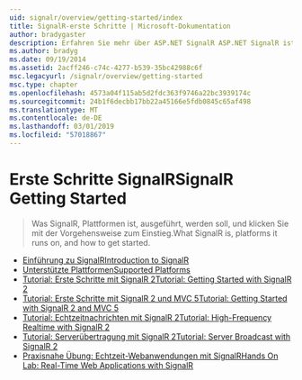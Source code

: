 ```yaml
---
uid: signalr/overview/getting-started/index
title: SignalR-erste Schritte | Microsoft-Dokumentation
author: bradygaster
description: Erfahren Sie mehr über ASP.NET SignalR ASP.NET SignalR ist eine neue Bibliothek für ASP.NET-Entwickler,, die Entwicklung von Echtzeit-Webfunktionen erleichtert. SignalR ermöglicht Bi...
ms.author: bradyg
ms.date: 09/19/2014
ms.assetid: 2acff246-c74c-4277-b539-35bc42988c6f
msc.legacyurl: /signalr/overview/getting-started
msc.type: chapter
ms.openlocfilehash: 4573a04f115ab5d2fdc363f9746a22bc3939174c
ms.sourcegitcommit: 24b1f6decbb17bb22a45166e5fdb0845c65af498
ms.translationtype: MT
ms.contentlocale: de-DE
ms.lasthandoff: 03/01/2019
ms.locfileid: "57018867"
---
```

<a name="signalr-getting-started"></a><span data-ttu-id="26737-104">Erste Schritte SignalR</span><span class="sxs-lookup"><span data-stu-id="26737-104">SignalR Getting Started</span></span>
====================
> <span data-ttu-id="26737-105">Was SignalR, Plattformen ist, ausgeführt, werden soll, und klicken Sie mit der Vorgehensweise zum Einstieg.</span><span class="sxs-lookup"><span data-stu-id="26737-105">What SignalR is, platforms it runs on, and how to get started.</span></span>


- [<span data-ttu-id="26737-106">Einführung zu SignalR</span><span class="sxs-lookup"><span data-stu-id="26737-106">Introduction to SignalR</span></span>](introduction-to-signalr.md)
- [<span data-ttu-id="26737-107">Unterstützte Plattformen</span><span class="sxs-lookup"><span data-stu-id="26737-107">Supported Platforms</span></span>](supported-platforms.md)
- [<span data-ttu-id="26737-108">Tutorial: Erste Schritte mit SignalR 2</span><span class="sxs-lookup"><span data-stu-id="26737-108">Tutorial: Getting Started with SignalR 2</span></span>](tutorial-getting-started-with-signalr.md)
- [<span data-ttu-id="26737-109">Tutorial: Erste Schritte mit SignalR 2 und MVC 5</span><span class="sxs-lookup"><span data-stu-id="26737-109">Tutorial: Getting Started with SignalR 2 and MVC 5</span></span>](tutorial-getting-started-with-signalr-and-mvc.md)
- [<span data-ttu-id="26737-110">Tutorial: Echtzeitnachrichten mit SignalR 2</span><span class="sxs-lookup"><span data-stu-id="26737-110">Tutorial: High-Frequency Realtime with SignalR 2</span></span>](tutorial-high-frequency-realtime-with-signalr.md)
- [<span data-ttu-id="26737-111">Tutorial: Serverübertragung mit SignalR 2</span><span class="sxs-lookup"><span data-stu-id="26737-111">Tutorial: Server Broadcast with SignalR 2</span></span>](tutorial-server-broadcast-with-signalr.md)
- [<span data-ttu-id="26737-112">Praxisnahe Übung: Echtzeit-Webanwendungen mit SignalR</span><span class="sxs-lookup"><span data-stu-id="26737-112">Hands On Lab: Real-Time Web Applications with SignalR</span></span>](real-time-web-applications-with-signalr.md)
